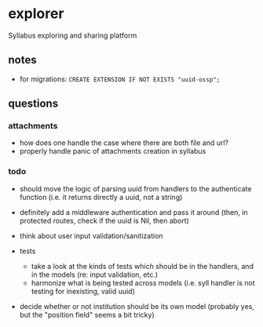 # explorer

Syllabus exploring and sharing platform

## notes

- for migrations: `CREATE EXTENSION IF NOT EXISTS "uuid-ossp";`

## questions

### attachments

- how does one handle the case where there are both file and url?
- properly handle panic of attachments creation in syllabus

### todo

- should move the logic of parsing uuid from handlers to the authenticate function (i.e. it returns directly a uuid, not a string)
- definitely add a middleware authentication and pass it around (then, in protected routes, check if the uuid is Nil, then abort)

- think about user input validation/sanitization
- tests
    - take a look at the kinds of tests which should be in the handlers, and in the models (re: input validation, etc.)
    - harmonize what is being tested across models (i.e. syll handler is not testing for inexisting, valid uuid)
- decide whether or not institution should be its own model (probably yes, but the "position field" seems a bit tricky)